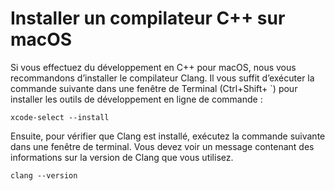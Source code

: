 <h1 data-loc-id="walkthough.mac.install.compiler">Installer un compilateur C++ sur macOS</h1>
<p data-loc-id="walkthough.mac.text1">Si vous effectuez du développement en C++ pour macOS, nous vous recommandons d’installer le compilateur Clang. Il vous suffit d’exécuter la commande suivante dans une fenêtre de Terminal (Ctrl+Shift+ `) pour installer les outils de développement en ligne de commande&nbsp;:</p>
<pre><code class="lang-bash">xcode-select --install</code></pre>
<p data-loc-id="walkthough.mac.text2">Ensuite, pour vérifier que Clang est installé, exécutez la commande suivante dans une fenêtre de terminal. Vous devez voir un message contenant des informations sur la version de Clang que vous utilisez.</p>
<pre><code class="lang-bash">clang --version</code></pre>
